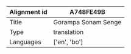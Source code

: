 |Alignment id | A748FE49B
| --- | --- 
|Title | Gorampa Sonam Senge 
|Type | translation
|Languages | ['en', 'bo']